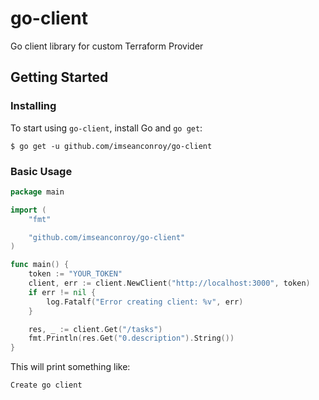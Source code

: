 # go-client
Go client library for custom Terraform Provider

## Getting Started

### Installing

To start using `go-client`, install Go and `go get`:

`$ go get -u github.com/imseanconroy/go-client`

### Basic Usage

```go
package main

import (
	"fmt"

	"github.com/imseanconroy/go-client"
)

func main() {
	token := "YOUR_TOKEN"
	client, err := client.NewClient("http://localhost:3000", token)
	if err != nil {
		log.Fatalf("Error creating client: %v", err)
	}

	res, _ := client.Get("/tasks")
	fmt.Println(res.Get("0.description").String())
}
```

This will print something like:

```
Create go client
```